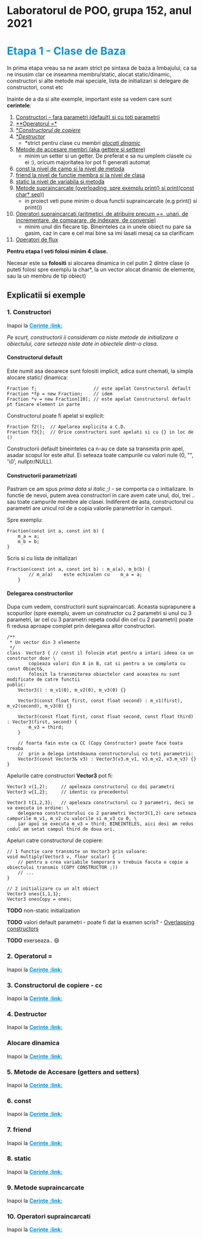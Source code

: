 # Laboratorul de POO, grupa 152, anul 2021

<h1 style="color: #0c90cf; font-weight: bolder">Etapa 1 - Clase de Baza</h1>

In prima etapa vreau sa ne axam strict pe sintaxa de baza a limbajului,
    ca sa ne insusim clar ce inseamna membru/static, alocat static/dinamic,
    constructori si alte metode mai speciale, lista de initializari si
    delegare de constructori, const etc

Inainte de a da si alte exemple, important este sa vedem care sunt 
    <span id="1-requirements"></span>**cerintele**:

1. [Constructori – fara parametri (default) si cu toti parametrii](#1-constructors)
2. [**Operatorul =*](#1-operator=)             
3. [**Constructorul de copiere*](#1-cc)        
4. [**Destructor*](#1-destructor)
    * *strict pentru clase cu membri *[alocati dinamic](#1-dynamic-allocation)*
5. [Metode de accesare membri (aka gettere si settere)](#1-getset)
   * minim un setter si un getter. De preferat e sa nu umplem clasele cu ei :), 
     oricum majoritatea lor pot fi generati automat 
6. [const la nivel de camp si la nivel de metoda](#1-const)
7. [friend la nivel de functie membra si la nivel de clasa](#1-friend)
8. [static la nivel de variabila si metoda](#1-static)
9. [Metode supraincarcate (overloading, spre exemplu print() si print(const char* sep))](#1-overloaded-methods)
   * in proiect veti pune minim o doua functii supraincarcate (e.g print() si print())
10. [Operatori supraincarcati (aritmetici, de atribuire precum +=, unari, de incrementare, de comparare, de indexare, de conversie)](#1-overloaded-operators)
    * minim unul din fiecare tip. Bineinteles ca in unele obiect nu pare sa gasim, caz in care 
    e cel mai bine sa imi lasati mesaj ca sa clarificam
11. [Operatori de flux](#1-streams)



**Pentru etapa I veti folosi minim 4 clase.**

Necesar este sa **folositi** si alocarea dinamica in cel putin 2 dintre
    clase (o puteti folosi spre exemplu la char*, la un vector alocat dinamic de elemente,
    sau la un membru de tip obiect)


## Explicatii si exemple

### 1. Constructori
<div id="1-constructors"></div>
Inapoi la <a href="#1-requirements" style="color: #0c90cf; font-weight: bolder">Cerinte :link:</a>

<i>Pe scurt, constructorii ii consideram ca niste metode de initializare a obiectului, care 
seteaza niste date in obiectele dintr-o clasa.</i>

#### Constructorul default

Este numit asa deoarece sunt folositi implicit, adica sunt chemati, la simpla alocare static/ dinamica:

    Fraction f;                     // este apelat Constructorul default
    Fraction *fp = new Fraction;    // idem
    Fraction *v = new Fraction[10]; // este apelat Constructorul default pt fiecare element in parte

Constructorul poate fi apelat si explicit:

    Fraction f2();  // Apelarea explicita a C.D.
    Fraction f3{};  // Orice constructori sunt apelati si cu {} in loc de ()

Constructorii default bineinteles ca n-au ce date sa transmita prin apel, asadar scopul lor este altul.
Ei seteaza toate campurile cu valori nule (0, "", '\0', nullptr/NULL).

#### Constructorii parametrizati

Pastram ce am spus *prima data si italic ;)* - se comporta ca o initializare. In functie de nevoi,
putem avea constructori in care avem cate unul, doi, trei .. sau toate campurile membre ale clasei.
Indiferent de asta, constructorul cu parametri are unicul rol de a copia valorile parametrilor in campuri.

Spre exemplu:

    Fraction(const int a, const int b) {
        m_a = a;
        m_b = b;
    }

Scris si cu lista de initializari

    Fraction(const int a, const int b) : m_a(a), m_b(b) {
            // m_a(a)    este echivalen cu    m_a = a;
        }

#### Delegarea constructorilor

Dupa cum vedem, constructorii sunt supraincarcati. Aceasta suprapunere a scopurilor (spre exemplu,
    avem un constructor cu 2 parametri si unul cu 3 parametri, iar cel cu 3 parametri repeta codul
    din cel cu 2 parametri) poate fi redusa aproape complet prin delegarea altor constructori.

    /**
     * Un vector din 3 elemente
     */
    class  Vector3 { // const il folosim atat pentru a intari ideea ca un constructor doar \
            copieaza valori din A in B, cat si pentru a se completa cu const Obiect&,
            folosit la transmiterea obiectelor cand aceastea nu sunt modificate de catre functii
    public:
        Vector3() : m_v1(0), m_v2(0), m_v3(0) {}

        Vector3(const float first, const float second) : m_v1(first), m_v2(second), m_v3(0) {}

        Vector3(const float first, const float second, const float third) : Vector3(first, second) {
            m_v3 = third;
        }

        // foarta fain este ca CC (Copy Constructor) poate face toata treaba 
        //  prin a delega intotdeauna constructorului cu toti parametrii:
        Vector3(const Vector3& v3) : Vector3(v3.m_v1, v3.m_v2, v3.m_v3) {}
    }

Apelurile catre constructori **Vector3** pot fi:
    
    Vector3 v(1,2);     // apeleaza constructorul cu doi parametri
    Vector3 w{1,2};     // identic cu precedentul
    
    Vector3 t{1,2,3};   // apeleaza constructorul cu 3 parametri, deci se va executa in ordine: \
        delegarea constructorului cu 2 parametri Vector3(1,2) care seteaza campurile m_v1, m_v2 cu valorile si m_v3 cu 0, \
        iar apoi se executa m_v3 = third; BINEINTELES, aici desi am redus codul am setat campul third de doua ori.

Apeluri catre constructorul de copiere:

    // 1 functie care transmite un Vector3 prin valoare:
    void multiply(Vector3 v, floar scalar) {
        // pentru a crea variabile temporara v trebuie facuta o copie a obiectului transmis (COPY CONSTRUCTOR ;))
        // ...
    }
    
    // 2 initializare cu un alt obiect
    Vector3 ones{1,1,1};
    Vector3 onesCopy = ones;
    
    
**TODO** non-static initialization

**TODO** valori default parametri - poate fi dat la examen scris? - [Overlapping constructors](https://www.learncpp.com/cpp-tutorial/overlapping-and-delegating-constructors/)

**TODO** exerseaza.. :smile:

### 2. Operatorul =
<div id=-operator="></div>
Inapoi la <a href="#1-requirements" style="color: #0c90cf; font-weight: bolder">Cerinte :link:</a>



### 3. Constructorul de copiere - cc
<div id="1-cc"></div>
Inapoi la <a href="#1-requirements" style="color: #0c90cf; font-weight: bolder">Cerinte :link:</a>



### 4. Destructor
<div id="1-destructor"></div>
Inapoi la <a href="#1-requirements" style="color: #0c90cf; font-weight: bolder">Cerinte :link:</a>



### Alocare dinamica
<div id="1-dynamic-allocation"></div>
Inapoi la <a href="#1-requirements" style="color: #0c90cf; font-weight: bolder">Cerinte :link:</a>



### 5. Metode de Accesare (getters and setters) 
<div id="1-getset"></div>
Inapoi la <a href="#1-requirements" style="color: #0c90cf; font-weight: bolder">Cerinte :link:</a>


### 6. const
<div id="1-const"></div>
Inapoi la <a href="#1-requirements" style="color: #0c90cf; font-weight: bolder">Cerinte :link:</a>



### 7. friend
<div id="1-friend"></div>
Inapoi la <a href="#1-requirements" style="color: #0c90cf; font-weight: bolder">Cerinte :link:</a>



### 8. static
<div id="1-static"></div>
Inapoi la <a href="#1-requirements" style="color: #0c90cf; font-weight: bolder">Cerinte :link:</a>



### 9. Metode supraincarcate
<div id="1-overloaded-methods"></div>
Inapoi la <a href="#1-requirements" style="color: #0c90cf; font-weight: bolder">Cerinte :link:</a>



### 10. Operatori supraincarcati
<div id="1-overloaded-operators"></div>
Inapoi la <a href="#1-requirements" style="color: #0c90cf; font-weight: bolder">Cerinte :link:</a>


